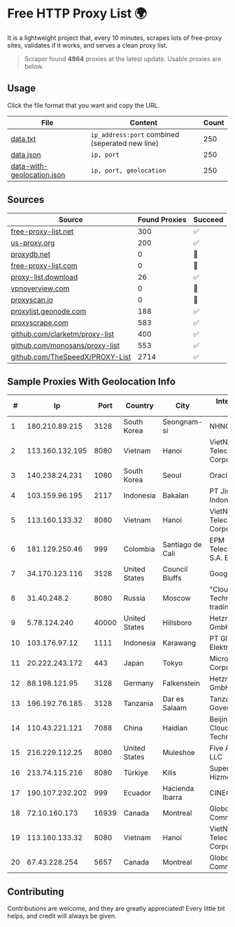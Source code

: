 
# Free HTTP Proxy List 🌍

It is a lightweight project that, every 10 minutes, scrapes lots of free-proxy sites, validates if it works, and serves a clean proxy list.


> Scraper found **4964** proxies at the latest update. Usable proxies are below.

## Usage

Click the file format that you want and copy the URL.


|File|Content|Count|
|----|-------|-----|
|[data.txt](https://raw.githubusercontent.com/themiralay/Proxy-List-World/master/data.txt)|`ip_address:port` combined (seperated new line)|250|
|[data.json](https://raw.githubusercontent.com/themiralay/Proxy-List-World/master/data.json)|`ip, port`|250|
|[data-with-geolocation.json](https://raw.githubusercontent.com/themiralay/Proxy-List-World/master/data-with-geolocation.json)|`ip, port, geolocation`|250|

## Sources

|Source|Found Proxies|Succeed|
|------|-------------|-------|
|[free-proxy-list.net](https://free-proxy-list.net)|300|✅|
|[us-proxy.org](https://www.us-proxy.org)|200|✅|
|[proxydb.net](http://proxydb.net)|0|🚫|
|[free-proxy-list.com](https://free-proxy-list.com/?page=&port=&type%5B%5D=http&type%5B%5D=https&up_time=0&search=Search)|0|🚫|
|[proxy-list.download](https://www.proxy-list.download/HTTP)|26|✅|
|[vpnoverview.com](https://vpnoverview.com/privacy/anonymous-browsing/free-proxy-servers)|0|🚫|
|[proxyscan.io](https://www.proxyscan.io)|0|🚫|
|[proxylist.geonode.com](https://proxylist.geonode.com/api/proxy-list?limit=300&page=1&sort_by=lastChecked&sort_type=desc&protocols=http,https)|188|✅|
|[proxyscrape.com](https://api.proxyscrape.com/v2/?request=displayproxies&protocol=http&timeout=10000&country=all&ssl=all&anonymity=all)|583|✅|
|[github.com/clarketm/proxy-list](https://raw.githubusercontent.com/clarketm/proxy-list/master/proxy-list-raw.txt)|400|✅|
|[github.com/monosans/proxy-list](https://raw.githubusercontent.com/monosans/proxy-list/main/proxies/http.txt)|553|✅|
|[github.com/TheSpeedX/PROXY-List](https://raw.githubusercontent.com/TheSpeedX/PROXY-List/master/http.txt)|2714|✅|


## Sample Proxies With Geolocation Info

|#|Ip|Port|Country|City|Internet Service Provider|
|-|--|----|-------|----|-------------------------|
|1|180.210.89.215|3128|South Korea|Seongnam-si|NHNCLOUD|
|2|113.160.132.195|8080|Vietnam|Hanoi|VietNam Post and Telecom Corporation|
|3|140.238.24.231|1080|South Korea|Seoul|Oracle Corporation|
|4|103.159.96.195|2117|Indonesia|Bakalan|PT Jinde Grup Indonesia|
|5|113.160.133.32|8080|Vietnam|Hanoi|VietNam Post and Telecom Corporation|
|6|181.129.250.46|999|Colombia|Santiago de Cali|EPM Telecomunicaciones S.A. E.S.P.|
|7|34.170.123.116|3128|United States|Council Bluffs|Google LLC|
|8|31.40.248.2|8080|Russia|Moscow|"Cloud Technologies" LLC trading as Cloud.ru|
|9|5.78.124.240|40000|United States|Hillsboro|Hetzner Online GmbH|
|10|103.176.97.12|1111|Indonesia|Karawang|PT Global Sarana Elektronika|
|11|20.222.243.172|443|Japan|Tokyo|Microsoft Corporation|
|12|88.198.121.95|3128|Germany|Falkenstein|Hetzner Online GmbH|
|13|196.192.76.185|3128|Tanzania|Dar es Salaam|Tanzania e-Government Agency|
|14|110.43.221.121|7088|China|Haidian|Beijing Kingsoft Cloud Internet Technology Co|
|15|216.229.112.25|8080|United States|Muleshoe|Five Area Systems, LLC|
|16|213.74.115.216|8080|Türkiye|Kilis|Superonline Iletisim Hizmetleri A.S.|
|17|190.107.232.202|999|Ecuador|Hacienda Ibarra|CINECABLE TV|
|18|72.10.160.173|16939|Canada|Montreal|GloboTech Communications|
|19|113.160.133.32|8080|Vietnam|Hanoi|VietNam Post and Telecom Corporation|
|20|67.43.228.254|5657|Canada|Montreal|GloboTech Communications|



## Contributing

Contributions are welcome, and they are greatly appreciated! Every
little bit helps, and credit will always be given.

